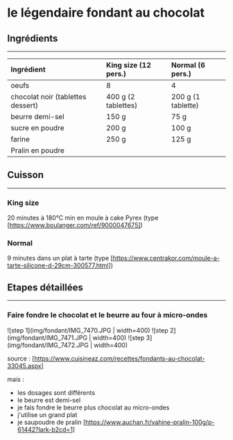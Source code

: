 # le légendaire fondant au chocolat


## Ingrédients
--------------

|  Ingrédient                      |  King size (12 pers.) | Normal (6 pers.)   |
| :--------------------------------| :------------------   | :------------------|
| oeufs                            | 8                     | 4                  |
| chocolat noir (tablettes dessert)| 400 g (2 tablettes)   | 200 g (1 tablette) |
| beurre demi-sel                  | 150 g                 | 75 g               |
| sucre en poudre                  | 200 g                 | 100 g              |
| farine                           | 250 g                 | 125 g              |
| Pralin en poudre                 |                       |                    |


## Cuisson
-----------
### King size
20 minutes à 180°C min en moule à cake Pyrex (type [https://www.boulanger.com/ref/9000047675])

### Normal
9 minutes dans un plat à tarte (type [https://www.centrakor.com/moule-a-tarte-silicone-d-29cm-300577.html])


## Etapes détaillées
--------------------

### Faire fondre le chocolat et le beurre au four à micro-ondes
![step 1](img/fondant/IMG_7470.JPG | width=400)
![step 2](img/fondant/IMG_7471.JPG | width=400)
![step 3](img/fondant/IMG_7472.JPG | width=400)

source : [https://www.cuisineaz.com/recettes/fondants-au-chocolat-33045.aspx]

mais :
* les dosages sont différents
* le beurre est demi-sel
* je fais fondre le beurre plus chocolat au micro-ondes
* j'utilise un grand plat
* je saupoudre de pralin [https://www.auchan.fr/vahine-pralin-100g/p-61442?lark-b2cd=1]
